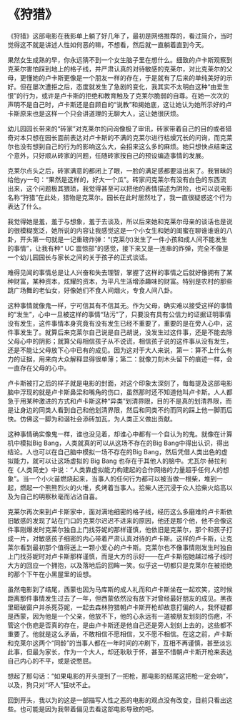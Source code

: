 # 《狩猎》

《狩猎》这部电影在我影单上躺了好几年了，最初是网络推荐的，看过简介，当时觉得这不就是讲述人性如何恶的嘛，不想看，然后就一直躺着直到今天。

果然女生成熟的早，你永远猜不到一个女生脑子里在想什么。细致的卢卡斯观察到克莱尔害怕踩到地上的格子线，并严肃认真的对待敏感的克莱尔，对比克莱尔的父母，更懂她的卢卡斯更像是一个朋友一样的存在，于是就有了后来的单纯美好的示好。但在屡次遭拒之后，态度就发生了急剧的变化，我其实不太明白这种“由爱生恨”的行为，或许是卢卡斯的拒绝和教育触及了克莱尔脆弱的自尊。在她一次次的声明不是自己时，卢卡斯还是自顾自的“说教”和揭她底，这让她认为她所示好的卢卡斯原来也是这样一个只会讲道理的无聊大人，这让她很厌烦。

幼儿园园长带来的“砖家”对克莱尔的问询像极了审讯，砖家带着自己的目的或者猎奇对本只想在园长面前表达对卢卡斯的不满的克莱尔进行枯燥冗长的问询，而克莱尔也没有想到自己的行为的影响这么大，会招来这么多的麻烦。她只想快点结束这个意外，只好顺从砖家的问题，任随砖家按自己的预设编造事情的发展。

克莱尔点头之后，砖家满意的都闭上了眼，一脸的满足感都要溢出来了。我冒昧的给他yy一句：“果然是这样的，好大一个瓜”。砖家问克莱尔有没有白色的东西流出来，这个问题极其猥琐，我觉得甚至可以把他的表情描述为阴险，也可以说电影名称“狩猎”在此处，猎物是克莱尔。园长在此时居然吐了，我一直很疑惑这个行为表达了什么。

我觉得她是羞，羞于与想象，羞于去谈及，所以后来她和克莱尔母亲的谈话也是说的很模糊宽泛，她所说的内容让我感觉这是一个小女生和她的闺蜜在聊谁谁谁的八卦，开头第一句就是一记重磅炸弹：“(克莱尔)发生了一件小孩和成人间不能发生的事情”，让我有种“ UC 震惊部”的感觉，接下来又是一连串的炸弹，完全不像是一个幼儿园园长与家长之间的关于孩子的正式谈话。

难得见闻的事情总是让人兴奋和失去理智，掌握了这样的事情之后就好像拥有了某种财富，某种资本，炫耀的资本，为平凡生活增添趣味的财富。特别是农村的那些跳广场舞的老仙女，好像她们不食人间烟火，专食人间八卦。

这种事情就像鬼一样，宁可信其有不信其无。作为父母，确实难以接受这样的事情的“发生”，心中一旦被这样的事情“玷污”了，只要没有具有公信力的证据证明事情没有发生，这件事情本身究竟有没有发生已经不重要了，重要的是在旁人心中，这件事发生了。就算后来克莱尔自己说是自己胡说，没发生过这件事，还是不能去除父母心中的阴影；就算父母相信孩子从不说谎，相信孩子说的这件事从没有发生，还是不能让父母放下心中已有的成见。因为这对于大人来说，第一：算不上什么有力的证据，用来向大众解释显得很单薄；第二：就像刀刻木头留下的痕迹一样，会一直存在父母的心中。

卢卡斯被打之后的样子就是电影的封面，对这个印象太深刻了，每每提及这部电影脑中浮现的就是卢卡斯鼻梁和嘴角的伤口，虽然那时还不知道他叫卢卡斯。人人都急于用某种激进的方式和卢卡斯这种“异类”划清界限，目的不是真的划清界限，而是让身边的同类人看到自己和他划清界限，然后和同类不约而同的踩上他一脚而后快。仿佛这一脚为和谐社会添砖加瓦，为人类正义做出贡献。   

这种事情确实像鬼一样，谁也没见着，却谁心中都有一个自认为的鬼。就像在计算机中模拟Big Bang，人类就真的可以从这场不存在的Big Bang中得出认识，得出结论。人也可以在自己脑中模拟一场不存在的Big Bang，然后凭借人类出色的虚拟能力，就可以让这场虚拟的 Big Bang 也存在于其他人的脑中。尤瓦尔·赫拉利在《人类简史》中说：“人类靠虚拟能力构建起的合作网络的力量超乎任何人的想象”。当一个小火苗燃烧起来，当事人的任何行为都可以被当做一根柴，堆到一起，燃起一个熊熊烈火的火堆，炙烤着当事人。拾柴人还沉浸于众人拾柴火焰高以及为自己的明察秋毫而沾沾自喜。

克莱尔再次来到卢卡斯家中，面对满地细密的格子线，经历这么多磨难的卢卡斯依旧敏感的发现了站在门口的克莱尔迟迟不进来的原因，他还是那个他，他不会像这件事刚爆发时克莱尔独自上门找芬妮的那样谨慎，他依旧是克莱尔，那个和孩子打成一片，对敏感孩子细密的内心带着严肃认真对待的卢卡斯。这样的卢卡斯，让克莱尔看到最初那个值得送上一颗小爱心的卢卡斯。克莱尔也不像事情刚发生时独自上门找芬妮时对卢卡斯那样谨慎，而是大方的示好——在卢卡斯抱她越过格子线时大方的回应一个拥抱，以及落地后的回眸一笑。似乎这一切都只是克莱尔在被拒绝的那个下午在小黑屋里的设想。

虽然电影到了结尾，西蒙也因为马库斯的成人礼而和卢卡斯坐在一起欢笑，这时候距离那件事情发生过去了一年，但西蒙依然没有放下对曾经最好朋友的成见。黑夜里砸破窗户并杀死芬妮，一起去森林狩猎朝卢卡斯开枪却故意打偏的人，我怀疑都是西蒙，因为他是一个父亲，他放不下，他的心永远有一道被朋友划刻的伤疤，不管这个伤疤是否真的存在，是由卢卡斯还是他自己还是旁人划刻上去的，这些都不重要了。他就是这么矛盾，不敢相信不愿相信，又不愿不相信。在这之前，卢卡斯和克莱尔这两个“同龄”的当事人都在一年时间的冲刷下，互相不再谨慎，甚至淡忘此事，但最为家长，作为一个大人，却还耿耿于怀，甚至不惜朝卢卡斯开枪来表达自己内心的不平，或是说憋屈。

想起了那句话：“如果电影的开头提到了一把枪，那电影的结尾这把枪一定会响”，以及，狗只对“坏人”狂吠不止。

回到开头，我以为的这是一部描写人性之恶的电影的观点没有改变，目前只看出这些。也可能是因为我带着偏见去看这部电影导致的吧。
